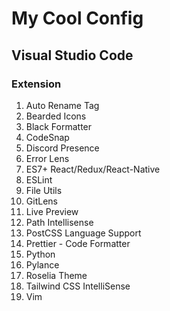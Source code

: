 # My Cool Config

## Visual Studio Code

### Extension

1. Auto Rename Tag
2. Bearded Icons
3. Black Formatter
4. CodeSnap
5. Discord Presence
6. Error Lens
7. ES7+ React/Redux/React-Native
8. ESLint
9. File Utils
10. GitLens
11. Live Preview
12. Path Intellisense
13. PostCSS Language Support
14. Prettier - Code Formatter
15. Python
16. Pylance
17. Roselia Theme
18. Tailwind CSS IntelliSense
19. Vim
